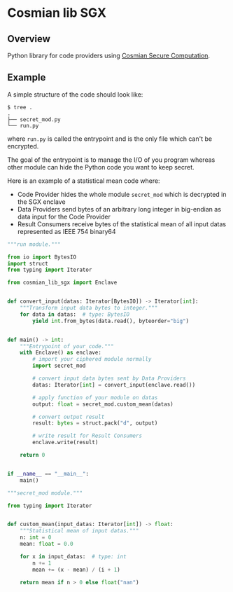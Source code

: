 # Cosmian lib SGX

## Overview

Python library for code providers using [Cosmian Secure Computation](https://cosmian.com/secure-computation/).

## Example

A simple structure of the code should look like:

```console
$ tree .
.
├── secret_mod.py
└── run.py
```

where `run.py` is called the entrypoint and is the only file which can't be encrypted.

The goal of the entrypoint is to manage the I/O of you program whereas other module can hide the Python code you want to keep secret.

Here is an example of a statistical mean code where:

- Code Provider hides the whole module `secret_mod` which is decrypted in the SGX enclave
- Data Providers send bytes of an arbitrary long integer in big-endian as data input for the Code Provider
- Result Consumers receive bytes of the statistical mean of all input datas represented as IEEE 754 binary64

```python
"""run module."""

from io import BytesIO
import struct
from typing import Iterator

from cosmian_lib_sgx import Enclave


def convert_input(datas: Iterator[BytesIO]) -> Iterator[int]:
    """Transform input data bytes to integer."""
    for data in datas:  # type: BytesIO
        yield int.from_bytes(data.read(), byteorder="big")


def main() -> int:
    """Entrypoint of your code."""
    with Enclave() as enclave:
        # import your ciphered module normally
        import secret_mod

        # convert input data bytes sent by Data Providers
        datas: Iterator[int] = convert_input(enclave.read())

        # apply function of your module on datas
        output: float = secret_mod.custom_mean(datas)

        # convert output result
        result: bytes = struct.pack("d", output)

        # write result for Result Consumers
        enclave.write(result)

    return 0


if __name__ == "__main__":
    main()
```

```python
"""secret_mod module."""

from typing import Iterator


def custom_mean(input_datas: Iterator[int]) -> float:
    """Statistical mean of input datas."""
    n: int = 0
    mean: float = 0.0

    for x in input_datas:  # type: int
        n += 1
        mean += (x - mean) / (i + 1)
    
    return mean if n > 0 else float("nan")
```
